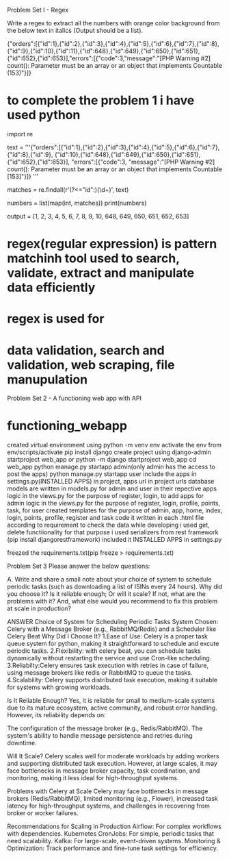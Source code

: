 Problem Set I - Regex

Write a regex to extract all the numbers with orange color background from the below text in italics (Output should be a list).


{"orders":[{"id":1},{"id":2},{"id":3},{"id":4},{"id":5},{"id":6},{"id":7},{"id":8},{"id":9},{"id":10},{"id":11},{"id":648},{"id":649},{"id":650},{"id":651},{"id":652},{"id":653}],"errors":[{"code":3,"message":"[PHP Warning #2] count(): Parameter must be an array or an object that implements Countable (153)"}]}


# to complete the problem 1 i have used python

import re

text = '''{"orders":[{"id":1},{"id":2},{"id":3},{"id":4},{"id":5},{"id":6},{"id":7},{"id":8},{"id":9},
{"id":10},{"id":648},{"id":649},{"id":650},{"id":651},{"id":652},{"id":653}], "errors":[{"code":3,
"message":"[PHP Warning #2] count(): Parameter must be an array or an object that implements Countable [153]"}]}
'''


matches = re.findall(r'(?<="id":)(\d+)', text)

numbers = list(map(int, matches))
print(numbers)

output = [1, 2, 3, 4, 5, 6, 7, 8, 9, 10, 648, 649, 650, 651, 652, 653]
# regex(regular expression) is pattern matchinh tool used to search, validate, extract and manipulate data efficiently
# regex is used for 
# data validation, search and validation, web scraping, file manupulation


Problem Set 2 - A functioning web app with API

# functioning_webapp 
created virtual environment using python -m venv env
activate the env from env/scripts/activate
pip install django
create project  using django-admin startproject web_app or python -m django startproject web_app
cd web_app
python manage.py startapp admin(only admin has the access to post the apps)
python manage.py startapp user
include the apps in settings.py(INSTALLED APPS) in project, apps url in project urls
database models are written in models.py for admin and user in their repective apps
logic in the views.py for the purpose of register, login, to add apps for admin
logic in the views.py for the purpose of register, login, profile, points, task, for user
created templates for the purpose of admin, app, home, index, login, points, profile, register and task code it written in each .html file according to requirement
to check the data while developing i used get, delete functiionality for that purpose i used serializers from rest framework (pip install djangorestframework) included it INSTALLED APPS in settings.py

freezed the requirements.txt(pip freeze > requirements.txt)


Problem Set 3
Please answer the below questions:

A. Write and share a small note about your choice of system to schedule periodic tasks (such as downloading a list of ISINs every 24 hours). Why did you choose it? Is it reliable enough; Or will it scale? If not, what are the problems with it? And, what else would you recommend to fix this problem at scale in production?

ANSWER
Choice of System for Scheduling Periodic Tasks
System Chosen: Celery with a Message Broker (e.g., RabbitMQ/Redis) and a Scheduler like Celery Beat
Why Did I Choose It?
1.Ease of Use: Celery is a proper task queue system for python, making it straightforward to schedule and excute periodic tasks.
2.Flexibility: with celery beat, you can schedule tasks dynamically without restarting the service and use Cron-like scheduling.
3.Reliabilty:Celery ensures task execution with retries in case of failure, using message brokers like redis or RabbitMQ  to queue the tasks.
4.Scalability: Celery supports distributed task execution, making it suitable for systems with growing workloads.

Is It Reliable Enough?
Yes, it is reliable for small to medium-scale systems due to its mature ecosystem, active community, and robust error handling. However, its reliability depends on:

The configuration of the message broker (e.g., Redis/RabbitMQ).
The system's ability to handle message persistence and retries during downtime.

Will It Scale?
Celery scales well for moderate workloads by adding workers and supporting distributed task execution. However, at large scales, it may face bottlenecks in message broker capacity, task coordination, and monitoring, making it less ideal for high-throughput systems.

Problems with Celery at Scale
Celery may face bottlenecks in message brokers (Redis/RabbitMQ), limited monitoring (e.g., Flower), increased task latency for high-throughput systems, and challenges in recovering from broker or worker failures.    

Recommendations for Scaling in Production
Airflow: For complex workflows with dependencies.
Kubernetes CronJobs: For simple, periodic tasks that need scalability.
Kafka: For large-scale, event-driven systems.
Monitoring & Optimization: Track performance and fine-tune task settings for efficiency.